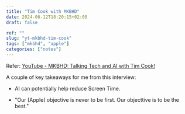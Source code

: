 ```yaml
---
title: "Tim Cook with MKBHD"
date: 2024-06-12T18:20:15+02:00
draft: false

ref: ""
slug: "yt-mkbhd-tim-cook" 
tags: ["mkbhd", "apple"]
categories: ["notes"]
---
```


Refer: [YouTube - MKBHD: Talking Tech and AI with Tim Cook!](https://www.youtube.com/watch?v=pMX2cQdPubk)

A couple of key takeaways for me from this interview:

- AI can potentially help reduce Screen Time.

- "Our [Apple] objective is never to be first. Our objecttive is to be the best."
